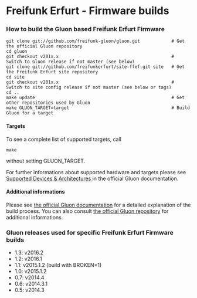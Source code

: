 # Freifunk Erfurt - Firmware builds

### How to build the Gluon based Freifunk Erfurt Firmware

    git clone git://github.com/freifunk-gluon/gluon.git            # Get the official Gluon repository
    cd gluon
    git checkout v201x.x                                           # Switch to Gluon release if not master (see below)
    git clone git://github.com/freifunkerfurt/site-ffef.git site   # Get the Freifunk Erfurt site repository
    cd site
    git checkout v201x.x                                           # Switch to site config release if not master (see below or tags)
    cd ..
    make update                                                    # Get other repositories used by Gluon
    make GLUON_TARGET=target                                       # Build Gluon for a target

#### Targets

To see a complete list of supported targets, call

    make

without setting GLUON_TARGET.

For further informations about supported hardware and targets please see [Supported Devices & Architectures ](http://gluon.readthedocs.io/en/latest/index.html#supported-devices-architectures) in the official Gluon documentation.

#### Additional informations

Please see [the official Gluon documentation](http://gluon.readthedocs.io/en/latest/user/getting_started.html) for a detailed explanation of the build process. You can also consult [the official Gluon repository](https://github.com/freifunk-gluon/gluon) for additional informations.

### Gluon releases used for specific Freifunk Erfurt Firmware builds

- 1.3: v2016.2
- 1.2: v2016.1
- 1.1: v2015.1.2 (build with BROKEN=1)
- 1.0: v2015.1.2
- 0.7: v2014.4
- 0.6: v2014.3.1
- 0.5: v2014.3
